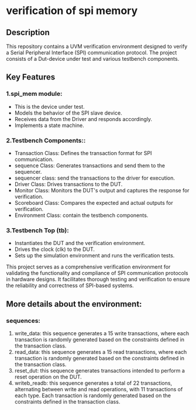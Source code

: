 # verification of spi memory

## Description
This repository contains a UVM verification environment designed to verify a Serial Peripheral Interface (SPI) communication protocol. The project consists of a Dut-device under test and various testbench components.

## Key Features

### 1.spi_mem module:
  + This is the device under test.
  + Models the behavior of the SPI slave device.
  + Receives data from the Driver and responds accordingly.
  + Implements a state machine.
    
### 2.Testbench Components::
  + Transaction Class: Defines the transaction format for SPI communication.
  + sequence Class: Generates transactions and send them to the sequencer.
  + sequencer class: send the transactions to the driver for execution.
  + Driver Class: Drives transactions to the DUT.
  + Monitor Class: Monitors the DUT's output and captures the response for verification.
  + Scoreboard Class: Compares the expected and actual outputs for verification.
  + Environment Class: contain the testbench components.
    
### 3.Testbench Top (tb):
  + Instantiates the DUT and the verification environment.
  + Drives the clock (clk) to the DUT.
  + Sets up the simulation environment and runs the verification tests.
    
This project serves as a comprehensive verification environment for validating the functionality and compliance of SPI communication protocols in hardware designs. It facilitates thorough testing and verification to ensure the reliability and correctness of SPI-based systems.


## More details about the environment:

### sequences:
1. write_data: this sequence generates a 15 write transactions, where each transaction is randomly generated based on the constraints defined in the transaction class.
2. read_data: this sequence generates a 15 read transactions, where each transaction is randomly generated based on the constraints defined in the transaction class.
3. reset_dut: this sequence generates transactions intended to perform a reset operation on the DUT.
4. writeb_readb: this sequence generates a total of 22 transactions, alternating between write and read operations, with 11 transactions of each type. Each transaction is randomly generated based on the constraints defined in the transaction class.

   
